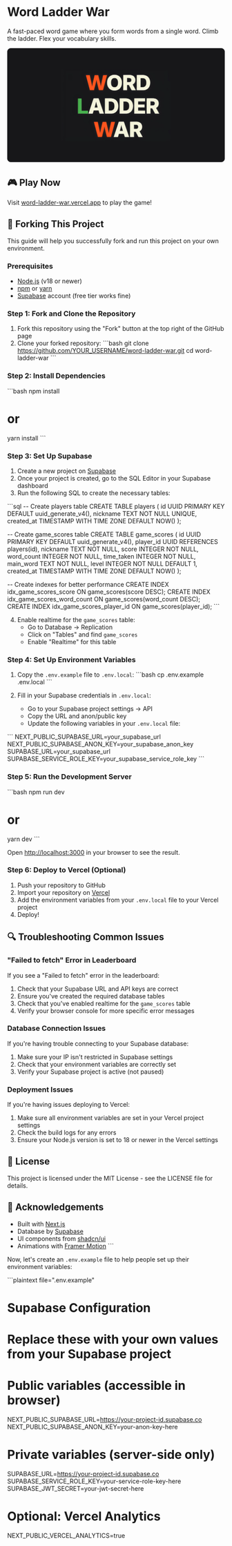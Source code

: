 # Word Ladder War

A fast-paced word game where you form words from a single word. Climb the ladder. Flex your vocabulary skills.

![Word Ladder War](public/site-image.png)

## 🎮 Play Now

Visit [word-ladder-war.vercel.app](https://word-ladder-war.vercel.app) to play the game!

## 🍴 Forking This Project

This guide will help you successfully fork and run this project on your own environment.

### Prerequisites

- [Node.js](https://nodejs.org/) (v18 or newer)
- [npm](https://www.npmjs.com/) or [yarn](https://yarnpkg.com/)
- [Supabase](https://supabase.com/) account (free tier works fine)

### Step 1: Fork and Clone the Repository

1. Fork this repository using the "Fork" button at the top right of the GitHub page
2. Clone your forked repository:
   \`\`\`bash
   git clone https://github.com/YOUR_USERNAME/word-ladder-war.git
   cd word-ladder-war
   \`\`\`

### Step 2: Install Dependencies

\`\`\`bash
npm install
# or
yarn install
\`\`\`

### Step 3: Set Up Supabase

1. Create a new project on [Supabase](https://supabase.com/)
2. Once your project is created, go to the SQL Editor in your Supabase dashboard
3. Run the following SQL to create the necessary tables:

\`\`\`sql
-- Create players table
CREATE TABLE players (
  id UUID PRIMARY KEY DEFAULT uuid_generate_v4(),
  nickname TEXT NOT NULL UNIQUE,
  created_at TIMESTAMP WITH TIME ZONE DEFAULT NOW()
);

-- Create game_scores table
CREATE TABLE game_scores (
  id UUID PRIMARY KEY DEFAULT uuid_generate_v4(),
  player_id UUID REFERENCES players(id),
  nickname TEXT NOT NULL,
  score INTEGER NOT NULL,
  word_count INTEGER NOT NULL,
  time_taken INTEGER NOT NULL,
  main_word TEXT NOT NULL,
  level INTEGER NOT NULL DEFAULT 1,
  created_at TIMESTAMP WITH TIME ZONE DEFAULT NOW()
);

-- Create indexes for better performance
CREATE INDEX idx_game_scores_score ON game_scores(score DESC);
CREATE INDEX idx_game_scores_word_count ON game_scores(word_count DESC);
CREATE INDEX idx_game_scores_player_id ON game_scores(player_id);
\`\`\`

4. Enable realtime for the `game_scores` table:
   - Go to Database → Replication
   - Click on "Tables" and find `game_scores`
   - Enable "Realtime" for this table

### Step 4: Set Up Environment Variables

1. Copy the `.env.example` file to `.env.local`:
   \`\`\`bash
   cp .env.example .env.local
   \`\`\`

2. Fill in your Supabase credentials in `.env.local`:
   - Go to your Supabase project settings → API
   - Copy the URL and anon/public key
   - Update the following variables in your `.env.local` file:

\`\`\`
NEXT_PUBLIC_SUPABASE_URL=your_supabase_url
NEXT_PUBLIC_SUPABASE_ANON_KEY=your_supabase_anon_key
SUPABASE_URL=your_supabase_url
SUPABASE_SERVICE_ROLE_KEY=your_supabase_service_role_key
\`\`\`

### Step 5: Run the Development Server

\`\`\`bash
npm run dev
# or
yarn dev
\`\`\`

Open [http://localhost:3000](http://localhost:3000) in your browser to see the result.

### Step 6: Deploy to Vercel (Optional)

1. Push your repository to GitHub
2. Import your repository on [Vercel](https://vercel.com/new)
3. Add the environment variables from your `.env.local` file to your Vercel project
4. Deploy!

## 🔍 Troubleshooting Common Issues

### "Failed to fetch" Error in Leaderboard

If you see a "Failed to fetch" error in the leaderboard:

1. Check that your Supabase URL and API keys are correct
2. Ensure you've created the required database tables
3. Check that you've enabled realtime for the `game_scores` table
4. Verify your browser console for more specific error messages

### Database Connection Issues

If you're having trouble connecting to your Supabase database:

1. Make sure your IP isn't restricted in Supabase settings
2. Check that your environment variables are correctly set
3. Verify your Supabase project is active (not paused)

### Deployment Issues

If you're having issues deploying to Vercel:

1. Make sure all environment variables are set in your Vercel project settings
2. Check the build logs for any errors
3. Ensure your Node.js version is set to 18 or newer in the Vercel settings

## 📝 License

This project is licensed under the MIT License - see the LICENSE file for details.

## 🙏 Acknowledgements

- Built with [Next.js](https://nextjs.org/)
- Database by [Supabase](https://supabase.com/)
- UI components from [shadcn/ui](https://ui.shadcn.com/)
- Animations with [Framer Motion](https://www.framer.com/motion/)
\`\`\`

Now, let's create an `.env.example` file to help people set up their environment variables:

\`\`\`plaintext file=".env.example"
# Supabase Configuration
# Replace these with your own values from your Supabase project

# Public variables (accessible in browser)
NEXT_PUBLIC_SUPABASE_URL=https://your-project-id.supabase.co
NEXT_PUBLIC_SUPABASE_ANON_KEY=your-anon-key-here

# Private variables (server-side only)
SUPABASE_URL=https://your-project-id.supabase.co
SUPABASE_SERVICE_ROLE_KEY=your-service-role-key-here
SUPABASE_JWT_SECRET=your-jwt-secret-here

# Optional: Vercel Analytics
NEXT_PUBLIC_VERCEL_ANALYTICS=true
